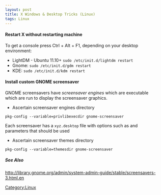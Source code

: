 ```yaml
---
layout: post 
title: X Windows & Desktop Tricks (Linux)
tags: Linux
---
```


#### Restart X without restarting machine

To get a console press Ctrl + Alt + F1, depending on your desktop
environment:

-   LightDM - Ubuntu 11.10+ `sudo /etc/init.d/lightdm restart`
-   Gnome: `sudo /etc/init.d/gdm restart`
-   KDE: `sudo /etc/init.d/kdm restart`

#### Install custom GNOME screensaver

GNOME screensavers have *screensaver engines* which are executable which
are run to display the screensaver graphics.

-   Ascertain screensaver engines directory

<!-- -->

    pkg-config --variable=privlibexecdir gnome-screensaver

Each screensaver has a `xyz.desktop` file with options such as and
parameters that should be used

-   Ascertain screensaver themes directory

<!-- -->

    pkg-config --variable=themesdir gnome-screensaver

##### See Also

<http://library.gnome.org/admin/system-admin-guide/stable/screensavers-3.html.en>

[Category:Linux](Category:Linux "wikilink")
